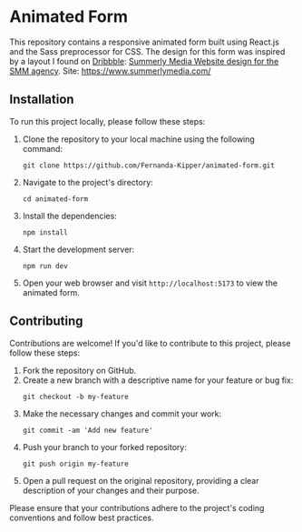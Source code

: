 # Animated Form

This repository contains a responsive animated form built using React.js and the Sass preprocessor for CSS. The design for this form was inspired by a layout I found on [Dribbble](https://dribbble.com/): [Summerly Media Website design for the SMM agency](https://dribbble.com/shots/21459039-Summerly-media-Website-design-for-the-SMM-agency). Site: https://www.summerlymedia.com/

## Installation

To run this project locally, please follow these steps:

1. Clone the repository to your local machine using the following command:

   ```shell
   git clone https://github.com/Fernanda-Kipper/animated-form.git
   ```

2. Navigate to the project's directory:

   ```shell
   cd animated-form
   ```

3. Install the dependencies:

   ```shell
   npm install
   ```

4. Start the development server:

   ```shell
   npm run dev
   ```

5. Open your web browser and visit `http://localhost:5173` to view the animated form.

## Contributing

Contributions are welcome! If you'd like to contribute to this project, please follow these steps:

1. Fork the repository on GitHub.
2. Create a new branch with a descriptive name for your feature or bug fix:
   ```shell
   git checkout -b my-feature
   ```
3. Make the necessary changes and commit your work:
   ```shell
   git commit -am 'Add new feature'
   ```
4. Push your branch to your forked repository:
   ```shell
   git push origin my-feature
   ```
5. Open a pull request on the original repository, providing a clear description of your changes and their purpose.

Please ensure that your contributions adhere to the project's coding conventions and follow best practices.
